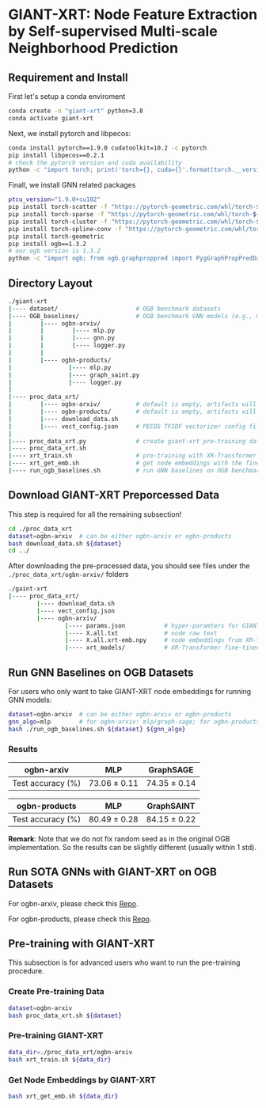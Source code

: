 # GIANT-XRT: Node Feature Extraction by Self-supervised Multi-scale Neighborhood Prediction

## Requirement and Install
First let's setup a conda enviroment
```bash
conda create -n "giant-xrt" python=3.8
conda activate giant-xrt
```
Next, we install pytorch and libpecos:
```bash
conda install pytorch==1.9.0 cudatoolkit=10.2 -c pytorch
pip install libpecos==0.2.1
# check the pytorch version and cuda availability
python -c "import torch; print('torch={}, cuda={}'.format(torch.__version__, torch.cuda.is_available()))"
```
Finall, we install GNN related packages
```bash
ptcu_version="1.9.0+cu102"
pip install torch-scatter -f "https://pytorch-geometric.com/whl/torch-${ptcu_version}.html"
pip install torch-sparse -f "https://pytorch-geometric.com/whl/torch-${ptcu_version}.html"
pip install torch-cluster -f "https://pytorch-geometric.com/whl/torch-${ptcu_version}.html"
pip install torch-spline-conv -f "https://pytorch-geometric.com/whl/torch-${ptcu_version}.html"
pip install torch-geometric
pip install ogb==1.3.2
# our ogb version is 1.3.2
python -c "import ogb; from ogb.graphproppred import PygGraphPropPredDataset; print(ogb.__version__)"
```

## Directory Layout
```bash
./giant-xrt
|---- dataset/						# OGB benchmark datasets
|---- OGB_baselines/				# OGB benchmark GNN models (e.g., mlp, graph-sage, graph-saint)
|        |---- ogbn-arxiv/          	
|        |        |---- mlp.py
|        |        |---- gnn.py
|        |        |---- logger.py
|        |
|        |---- ogbn-products/		
|                |---- mlp.py
|                |---- graph_saint.py
|                |---- logger.py
|
|---- proc_data_xrt/
|        |---- ogbn-arxiv/			# default is empty, artifacts will be downloaded by download_data.sh
|        |---- ogbn-products/		# default is empty, artifacts will be downloaded by download_data.sh
|        |---- download_data.sh
|        |---- vect_config.json		# PECOS TFIDF vectorizer config file
|
|---- proc_data_xrt.py				# create giant-xrt pre-training data
|---- proc_data_xrt.sh
|---- xrt_train.sh					# pre-training with XR-Transformer in PECOS
|---- xrt_get_emb.sh				# get node embeddings with the fine-tuned XR-Transformer
|---- run_ogb_baselines.sh			# run GNN baselines on OGB benchmark datasets
```


## Download GIANT-XRT Preporcessed Data
This step is required for all the remaining subsection!
```bash
cd ./proc_data_xrt
dataset=ogbn-arxiv	# can be either ogbn-arxiv or ogbn-products
bash download_data.sh ${dataset}
cd ../
```

After downloading the pre-processed data, you should see files under the `./proc_data_xrt/ogbn-arxiv/`  folders
```bash
./gaint-xrt
|---- proc_data_xrt/
        |---- download_data.sh
        |---- vect_config.json
        |---- ogbn-arxiv/
                |---- params.json			# hyper-paramters for GIANT-XRT pre-training
                |---- X.all.txt				# node raw text
                |---- X.all.xrt-emb.npy		# node embeddings from XR-Transformer
                |---- xrt_models/			# XR-Transformer fine-tined models
```


## Run GNN Baselines on OGB Datasets
For users who only want to take GIANT-XRT node embeddings for running GNN models:
```bash
dataset=ogbn-arxiv	# can be either ogbn-arxiv or ogbn-products
gnn_algo=mlp		# for ogbn-arxiv: mlp/graph-sage; for ogbn-products: mlp/graph-saint;
bash ./run_ogb_baselines.sh ${dataset} ${gnn_algo}
```

### Results
| ogbn-arxiv | MLP | GraphSAGE |
|---|---|---|
| Test accuracy (%) | 73.06 ± 0.11 | 74.35 ± 0.14 |


| ogbn-products | MLP | GraphSAINT |
|---|---|---|
| Test accuracy (%) | 80.49 ± 0.28 | 84.15 ± 0.22 |

**Remark**: Note that we do not fix random seed as in the original OGB implementation. So the results can be slightly different (usually within 1 std).

## Run SOTA GNNs with GIANT-XRT on OGB Datasets

For ogbn-arxiv, please check this [Repo](https://github.com/elichienxD/deep_gcns_torch).

For ogbn-products, please check this [Repo](https://github.com/elichienxD/SAGN_with_SLE).

## Pre-training with GIANT-XRT
This subsection is for advanced users who want to run the pre-training procedure.

### Create Pre-training Data
```bash
dataset=ogbn-arxiv
bash proc_data_xrt.sh ${dataset}
```

### Pre-training GIANT-XRT
```bash
data_dir=./proc_data_xrt/ogbn-arxiv
bash xrt_train.sh ${data_dir}
```

### Get Node Embeddings by GIANT-XRT
```bash
bash xrt_get_emb.sh ${data_dir}
```

